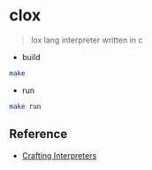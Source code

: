 # clox

> lox lang interpreter written in c

- build

```bash
make
```

- run

```bash
make run
```

## Reference

- [Crafting Interpreters](https://www.craftinginterpreters.com/)

